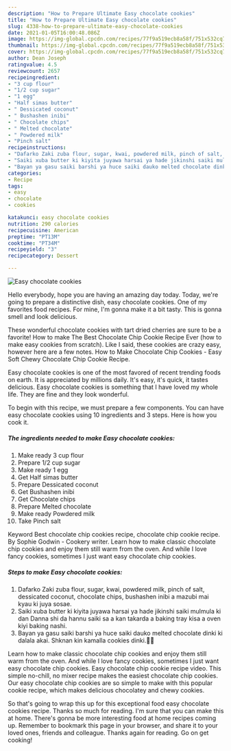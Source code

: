 ```yaml
---
description: "How to Prepare Ultimate Easy chocolate cookies"
title: "How to Prepare Ultimate Easy chocolate cookies"
slug: 4338-how-to-prepare-ultimate-easy-chocolate-cookies
date: 2021-01-05T16:00:48.086Z
image: https://img-global.cpcdn.com/recipes/77f9a519ecb8a58f/751x532cq70/easy-chocolate-cookies-recipe-main-photo.jpg
thumbnail: https://img-global.cpcdn.com/recipes/77f9a519ecb8a58f/751x532cq70/easy-chocolate-cookies-recipe-main-photo.jpg
cover: https://img-global.cpcdn.com/recipes/77f9a519ecb8a58f/751x532cq70/easy-chocolate-cookies-recipe-main-photo.jpg
author: Dean Joseph
ratingvalue: 4.5
reviewcount: 2657
recipeingredient:
- "3 cup flour"
- "1/2 cup sugar"
- "1 egg"
- "Half simas butter"
- " Dessicated coconut"
- " Bushashen inibi"
- " Chocolate chips"
- " Melted chocolate"
- " Powdered milk"
- "Pinch salt"
recipeinstructions:
- "Dafarko Zaki zuba flour, sugar, kwai, powdered milk, pinch of salt, dessicated coconut, chocolate chips, bushashen inibi a mazubi mai kyau ki juya sosae."
- "Saiki xuba butter ki kiyita juyawa harsai ya hade jikinshi saiki mulmula ki dan Danna shi da hannu saiki sa a kan takarda a baking tray kisa a oven kiyi baking nashi."
- "Bayan ya gasu saiki barshi ya huce saiki dauko melted chocolate dinki ki dalala akai. Shknan kin kamalla cookies dinki.🥰💞"
categories:
- Recipe
tags:
- easy
- chocolate
- cookies

katakunci: easy chocolate cookies 
nutrition: 290 calories
recipecuisine: American
preptime: "PT13M"
cooktime: "PT34M"
recipeyield: "3"
recipecategory: Dessert

---
```



![Easy chocolate cookies](https://img-global.cpcdn.com/recipes/77f9a519ecb8a58f/751x532cq70/easy-chocolate-cookies-recipe-main-photo.jpg)

Hello everybody, hope you are having an amazing day today. Today, we're going to prepare a distinctive dish, easy chocolate cookies. One of my favorites food recipes. For mine, I'm gonna make it a bit tasty. This is gonna smell and look delicious.

These wonderful chocolate cookies with tart dried cherries are sure to be a favorite! How to make The Best Chocolate Chip Cookie Recipe Ever (how to make easy cookies from scratch). Like I said, these cookies are crazy easy, however here are a few notes. How to Make Chocolate Chip Cookies - Easy Soft Chewy Chocolate Chip Cookie Recipe.

Easy chocolate cookies is one of the most favored of recent trending foods on earth. It is appreciated by millions daily. It's easy, it's quick, it tastes delicious. Easy chocolate cookies is something that I have loved my whole life. They are fine and they look wonderful.


To begin with this recipe, we must prepare a few components. You can have easy chocolate cookies using 10 ingredients and 3 steps. Here is how you cook it.

<!--inarticleads1-->

##### The ingredients needed to make Easy chocolate cookies:

1. Make ready 3 cup flour
1. Prepare 1/2 cup sugar
1. Make ready 1 egg
1. Get Half simas butter
1. Prepare  Dessicated coconut
1. Get  Bushashen inibi
1. Get  Chocolate chips
1. Prepare  Melted chocolate
1. Make ready  Powdered milk
1. Take Pinch salt


Keyword Best chocolate chip cookies recipe, chocolate chip cookie recipe. By Sophie Godwin - Cookery writer. Learn how to make classic chocolate chip cookies and enjoy them still warm from the oven. And while I love fancy cookies, sometimes I just want easy chocolate chip cookies. 

<!--inarticleads2-->

##### Steps to make Easy chocolate cookies:

1. Dafarko Zaki zuba flour, sugar, kwai, powdered milk, pinch of salt, dessicated coconut, chocolate chips, bushashen inibi a mazubi mai kyau ki juya sosae.
1. Saiki xuba butter ki kiyita juyawa harsai ya hade jikinshi saiki mulmula ki dan Danna shi da hannu saiki sa a kan takarda a baking tray kisa a oven kiyi baking nashi.
1. Bayan ya gasu saiki barshi ya huce saiki dauko melted chocolate dinki ki dalala akai. Shknan kin kamalla cookies dinki.🥰💞


Learn how to make classic chocolate chip cookies and enjoy them still warm from the oven. And while I love fancy cookies, sometimes I just want easy chocolate chip cookies. Easy chocolate chip cookie recipe video. This simple no-chill, no mixer recipe makes the easiest chocolate chip cookies. Our easy chocolate chip cookies are so simple to make with this popular cookie recipe, which makes delicious chocolatey and chewy cookies. 

So that's going to wrap this up for this exceptional food easy chocolate cookies recipe. Thanks so much for reading. I'm sure that you can make this at home. There's gonna be more interesting food at home recipes coming up. Remember to bookmark this page in your browser, and share it to your loved ones, friends and colleague. Thanks again for reading. Go on get cooking!
